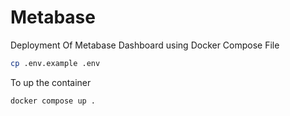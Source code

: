 # Metabase

Deployment Of Metabase Dashboard using Docker Compose File 


```bash
cp .env.example .env
```

To up the container

```bash
docker compose up .
```

